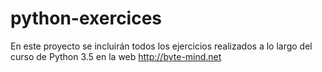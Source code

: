 # python-exercices
En este proyecto se incluirán todos los ejercicios realizados a lo largo del curso de Python 3.5 en la web http://byte-mind.net
